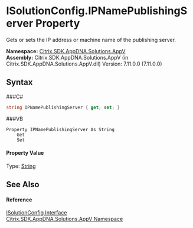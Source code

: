# ISolutionConfig.IPNamePublishingServer Property 
 

Gets or sets the IP address or machine name of the publishing server.

**Namespace:**&nbsp;<a href="N_Citrix_SDK_AppDNA_Solutions_AppV">Citrix.SDK.AppDNA.Solutions.AppV</a><br />**Assembly:**&nbsp;Citrix.SDK.AppDNA.Solutions.AppV (in Citrix.SDK.AppDNA.Solutions.AppV.dll) Version: 7.11.0.0 (7.11.0.0)

## Syntax

###C#
```csharp
string IPNamePublishingServer { get; set; }
```

###VB
```vbnet
Property IPNamePublishingServer As String
	Get
	Set
```


#### Property Value
Type: <a href="http://msdn2.microsoft.com/en-us/library/s1wwdcbf" target="_blank">String</a>

## See Also


#### Reference
<a href="T_Citrix_SDK_AppDNA_Solutions_AppV_ISolutionConfig">ISolutionConfig Interface</a><br /><a href="N_Citrix_SDK_AppDNA_Solutions_AppV">Citrix.SDK.AppDNA.Solutions.AppV Namespace</a><br />